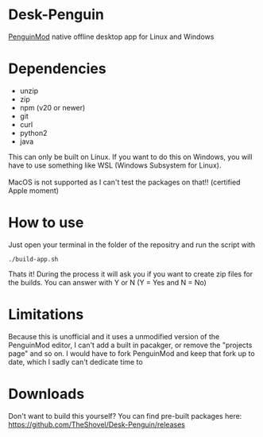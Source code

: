 # Desk-Penguin
 [PenguinMod](https://penguinmod.com) native offline desktop app for Linux and Windows
# Dependencies
- unzip
- zip
- npm (v20 or newer)
- git
- curl
- python2
- java

This can only be built on Linux. If you want to do this on Windows, you will have to use something
like WSL (Windows Subsystem for Linux).<br><br>
MacOS is not supported as I can't test the packages on that!! (certified Apple moment)

# How to use
Just open your terminal in the folder of the repositry and run the script with
```
./build-app.sh
```
Thats it! During the process it will ask you if you want to create zip files for the builds.
You can answer with Y or N (Y = Yes and N = No)

# Limitations
Because this is unofficial and it uses a unmodified version of the PenguinMod editor, I can't
add a built in pacakger, or remove the "projects page" and so on. I would have to fork PenguinMod
and keep that fork up to date, which I sadly can't dedicate time to

# Downloads
Don't want to build this yourself? You can find pre-built packages here:<br>
https://github.com/TheShovel/Desk-Penguin/releases
